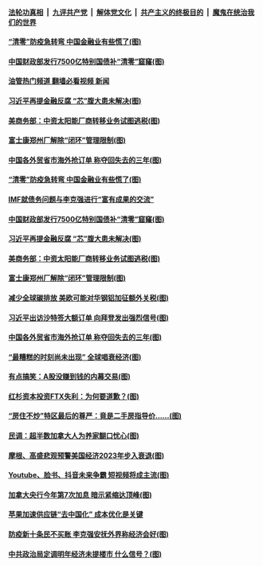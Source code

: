 ####  [法轮功真相](../../../../basic/blob/master/README.md?t=12110331) &nbsp;|&nbsp; [九评共产党](../../../../9ping.md/blob/master/README.md?t=12110331) &nbsp;|&nbsp; [解体党文化](../../../../jtdwh.md/blob/master/README.md?t=12110331)  &nbsp;|&nbsp; [共产主义的终极目的](../../../../gczydzjmd.md/blob/master/README.md?t=12110331) &nbsp;|&nbsp; [魔鬼在统治我们的世界](../../../../mgztzwmdsj.md/blob/master/README.md?t=12110331) 

#### [“清零”防疫急转弯 中国金融业有些慌了(图)](../pages/p5/1023813.md?t=12110331) 

#### [中国财政部发行7500亿特别国债补“清零”窟窿(图)](../pages/p5/1023807.md?t=12110331) 

#### [油管热门频道 翻墙必看视频 新闻](http://129.146.143.75:81/youtube.html?12110331)

#### [习近平再提金融反腐 “芯”腹大患未解决(图)](../pages/p5/1023748.md?t=12110331) 

#### [美商务部：中资太阳能厂商转移业务试图逃税(图)](../pages/p5/1023767.md?t=12110331) 

#### [富士康郑州厂解除“闭环”管理限制(图)](../pages/p5/1023766.md?t=12110331) 

#### [中国各外贸省市海外抢订单 称夺回失去的三年(图)](../pages/p5/1023734.md?t=12110331) 

#### [“清零”防疫急转弯 中国金融业有些慌了(图)](../pages/p5/1023813.md?t=12110331) 

#### [IMF就债务问题与李克强进行“富有成果的交流”](../pages/p5/1023811.md?t=12110331) 

#### [中国财政部发行7500亿特别国债补“清零”窟窿(图)](../pages/p5/1023807.md?t=12110331) 

#### [习近平再提金融反腐 “芯”腹大患未解决(图)](../pages/p5/1023748.md?t=12110331) 

#### [美商务部：中资太阳能厂商转移业务试图逃税(图)](../pages/p5/1023767.md?t=12110331) 

#### [富士康郑州厂解除“闭环”管理限制(图)](../pages/p5/1023766.md?t=12110331) 

#### [减少全球碳排放 美欧可能对华钢铝加征额外关税(图)](../pages/p5/1023764.md?t=12110331) 

#### [习近平出访沙特签大额订单 向拜登发出强烈信号(图)](../pages/p5/1023742.md?t=12110331) 

#### [中国各外贸省市海外抢订单 称夺回失去的三年(图)](../pages/p5/1023734.md?t=12110331) 

#### [“最糟糕的时刻尚未出现” 全球唱衰经济(图)](../pages/p5/1023694.md?t=12110331) 

#### [有点搞笑：A股没赚到钱的内幕交易(图)](../pages/p5/1023708.md?t=12110331) 

#### [红杉资本投资FTX失利：为何要道歉？(图)](../pages/p5/1023700.md?t=12110331) 

#### [“房住不炒”特区最后的尊严：竟是二手房指导价……(图)](../pages/p5/1023699.md?t=12110331) 

#### [民调：超半数加拿大人为养家餬口忧心(图)](../pages/p5/1023697.md?t=12110331) 

#### [摩根、高盛悲观预警美国经济2023年步入衰退(图)](../pages/p5/1023695.md?t=12110331) 

#### [Youtube、脸书、抖音未来争霸 短视频将成主流(图)](../pages/p5/1023693.md?t=12110331) 

#### [加拿大央行今年第7次加息 暗示紧缩达顶峰(图)](../pages/p5/1023681.md?t=12110331) 

#### [苹果加速供应链“去中国化” 成本优化是关键](../pages/p5/1023662.md?t=12110331) 

#### [防疫新十条民不买账 李克强安抚外界称经济会好(图)](../pages/p5/1023658.md?t=12110331) 

#### [中共政治局定调明年经济未提楼市 什么信号？(图)](../pages/p5/1023653.md?t=12110331) 

<img src='http://gfw-breaker.win/goodnews/indexes/p5.md' width='0px' height='0px'/>
